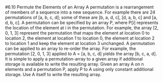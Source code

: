 #6.10 Permute the Elements of an Array
A permutation is a rearrangement of members of a sequence into a new sequence.  For example there are 24 permutations
of [a, b, c, d]; some of these are [b, a, d, c], [d, a, b, c] and [a, d, b, c].
A permutation can be specified by an array P, where P[i] represents the location of the element at i in the permutation.
For example, the array [2, 0, 1, 3] represent the permutation that maps the element at location 0 to location 2, the
element at location 1 to location 0, the element at location 2 to location 1 and keep the element at location 3
unchanged.  A permutation can be applied to an array to re-order the array.  For example, the permutation [2, 0, 1, 3]
applied to A = [a, b, c, d] yields the array [b, c, a, d].
It is simple to apply a permutation-array to a given array if additional storage is available to write the resulting
array.
Given an array A on n elements and a permutation P, apply P to A using only constant additional storage.  Use A itself
to write the resulting array.